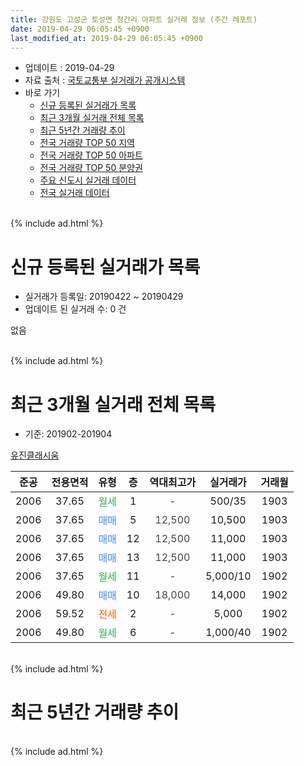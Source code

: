 ```yaml
---
title: 강원도 고성군 토성면 청간리 아파트 실거래 정보 (주간 레포트)
date: 2019-04-29 06:05:45 +0900
last_modified_at: 2019-04-29 06:05:45 +0900
---
```


* 업데이트 : 2019-04-29
* 자료 출처 : [국토교통부 실거래가 공개시스템](http://rt.molit.go.kr)
* 바로 가기
    * [신규 등록된 실거래가 목록](#신규-등록된-실거래가-목록)
    * [최근 3개월 실거래 전체 목록](#최근-3개월-실거래-전체-목록)
    * [최근 5년간 거래량 추이](#최근-5년간-거래량-추이)
    * [전국 거래량 TOP 50 지역](https://inasie.github.io/apt-trade-info/최근-3개월-전국에서-가장-거래가-많이-발생한-지역)
    * [전국 거래량 TOP 50 아파트](https://inasie.github.io/apt-trade-info/최근-3개월-전국에서-가장-거래가-많이-발생한-아파트)
    * [전국 거래량 TOP 50 분양권](https://inasie.github.io/apt-trade-info/최근-3개월-전국에서-가장-거래가-많이-발생한-분양권)
    * [주요 신도시 실거래 데이터](https://inasie.github.io/apt-trade-info/주요-신도시)
    * [전국 실거래 데이터](https://inasie.github.io/apt-trade-info/전국)
<br>
{% include ad.html %}
<br>

# 신규 등록된 실거래가 목록
* 실거래가 등록일: 20190422 ~ 20190429
* 업데이트 된 실거래 수: 0 건

없음

<br>
{% include ad.html %}
<br>

# 최근 3개월 실거래 전체 목록
* 기준: 201902-201904


[유진클래시움](https://search.naver.com/search.naver?query=%EA%B0%95%EC%9B%90%EB%8F%84+%EA%B3%A0%EC%84%B1%EA%B5%B0+%ED%86%A0%EC%84%B1%EB%A9%B4+%EC%B2%AD%EA%B0%84%EB%A6%AC+%EC%9C%A0%EC%A7%84%ED%81%B4%EB%9E%98%EC%8B%9C%EC%9B%80)

|준공|전용면적|유형|층|역대최고가|실거래가|거래월|
|:---:|:---:|:---:|:---:|:---:|:---:|:---:|
|2006|37.65|<span style="color:#34a853">월세</span>|1|<span style="color:#444444">-</span>|500/35|1903|
|2006|37.65|<span style="color:#4285f3">매매</span>|5|<span style="color:#444444">12,500</span>|10,500|1903|
|2006|37.65|<span style="color:#4285f3">매매</span>|12|<span style="color:#444444">12,500</span>|11,000|1903|
|2006|37.65|<span style="color:#4285f3">매매</span>|13|<span style="color:#444444">12,500</span>|11,000|1903|
|2006|37.65|<span style="color:#34a853">월세</span>|11|<span style="color:#444444">-</span>|5,000/10|1902|
|2006|49.80|<span style="color:#4285f3">매매</span>|10|<span style="color:#444444">18,000</span>|14,000|1902|
|2006|59.52|<span style="color:#ff5a00">전세</span>|2|<span style="color:#444444">-</span>|5,000|1902|
|2006|49.80|<span style="color:#34a853">월세</span>|6|<span style="color:#444444">-</span>|1,000/40|1902|


<br>
{% include ad.html %}
<br>

# 최근 5년간 거래량 추이


<div style="width:100%;">
    <canvas id="deal_progress" height="200"></canvas>
</div>

<script>
new Chart(document.getElementById("deal_progress"), {
    type: 'line',
    data: {
        labels: ['201404','201405','201406','201407','201408','201409','201410','201411','201412','201501','201502','201503','201504','201505','201506','201507','201508','201509','201510','201511','201512','201601','201602','201603','201604','201605','201606','201607','201608','201609','201610','201611','201612','201701','201702','201703','201704','201705','201706','201707','201708','201709','201710','201711','201712','201801','201802','201803','201804','201805','201806','201807','201808','201809','201810','201811','201812','201901','201902','201903','201904'],
        datasets: [{
            label: '매매',
            pointRadius: 1,
            data: [6, 2, 0, 3, 6, 1, 0, 2, 1, 2, 1, 3, 5, 5, 3, 3, 8, 4, 4, 3, 0, 1, 1, 0, 5, 5, 13, 5, 11, 6, 4, 4, 3, 2, 5, 4, 4, 4, 4, 5, 3, 5, 4, 2, 2, 4, 1, 3, 1, 1, 2, 2, 2, 2, 2, 1, 0, 2, 1, 3, 0],
            borderColor: "rgba(255, 201, 14, 1)",
            backgroundColor: "rgba(255, 201, 14, 0.5)",
            fill: false,
            lineTension: 0
        },{
            label: '전월세',
            pointRadius: 1,
            data: [2, 4, 1, 2, 1, 4, 4, 1, 2, 2, 6, 2, 4, 3, 3, 1, 3, 1, 1, 1, 1, 5, 0, 3, 1, 2, 1, 2, 1, 2, 3, 0, 1, 3, 0, 2, 5, 2, 2, 1, 0, 2, 2, 3, 4, 1, 0, 1, 0, 1, 3, 0, 1, 0, 2, 0, 0, 0, 3, 1, 0],
            borderColor: "rgba(0, 141, 185, 1)",
            backgroundColor: "rgba(0, 141, 185, 0.5)",
            fill: false,
            lineTension: 0
        }
        ]
    },
    options: {
        responsive: true,
        title: {
            display: false
        },
        tooltips: {
            mode: 'index',
            intersect: false
        },
        hover: {
            mode: 'nearest',
            intersect: true
        },
        scales: {
            xAxes: [{
                display: true,
                scaleLabel: {
                    display: true,
                    labelString: '년/월'
                }
            }],
            yAxes: [{
                display: true,
                ticks: {
                    suggestedMin: 0,
                },
                scaleLabel: {
                    display: true,
                    labelString: '실거래 수'
                }
            }]
        }
    }
});

</script>


<br>
{% include ad.html %}
<br>

